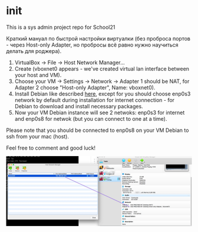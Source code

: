 # init
This is a sys admin project repo for School21

Краткий мануал по быстрой настройки виртуалки (без проброса портов - через Host-only Adapter, но пробросы всё равно нужно научиться делать для роджера).

1) VirtualBox -> File -> Host Network Manager...
2) Create (vboxnet0 appears - we've created virtual lan interface between your host and VM).
3) Choose your VM -> Settings -> Network -> Adapter 1 should be NAT, for Adapter 2 choose "Host-only Adapter", Name: vboxnet0).
4) Install Debian like described [here](https://github.com/agavrel/42-Init), except for you should choose enp0s3 network by default during installation for internet connection - for Debian to download and install necessary packages.
5) Now your VM Debian instance will see 2 netwoks: enp0s3 for internet and enp0s8 for netwok (but you can connect to one at a time).

Please note that you should be connected to enp0s8 on your VM Debian to ssh from your mac (host).

Feel free to comment and good luck!


![Screenshot](https://github.com/wcspoiler/init/blob/master/fig.jpg)
